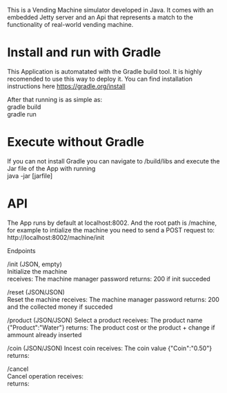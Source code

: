 This is a Vending Machine simulator developed in Java. It comes with an embedded Jetty server and an Api that represents a match to the functionality of real-world vending machine.  

# Install and run with Gradle  
This Application is automatated with the Gradle build tool. It is highly recomended to use this way to deploy it. You can find installation instructions here https://gradle.org/install  

After that running is as simple as:   
gradle build  
gradle run  

# Execute without Gradle  
If you can not install Gradle you can navigate to /build/libs and execute the Jar file of the App with running  
java -jar [jarfile]

# API

The App runs by default at localhost:8002. And the root path is /machine, for example to intialize the machine you need to send a POST request to:  
http://localhost:8002/machine/init  

Endpoints

/init (JSON, empty)  
Initialize the machine  
receives: The machine manager password
returns:  200 if init succeded

/reset (JSON/JSON)  
Reset the machine
receives: The machine manager password
returns:  200 and the collected money if succeded   


/product (JSON/JSON) 
Select a product
receives: The product name {"Product":"Water"}
returns:  The product cost or the product + change if ammount already inserted  

/coin (JSON/JSON) 
Incest coin
receives: The coin value {"Coin":"0.50"}
returns:  

/cancel  
Cancel operation
receives:  
returns:  
